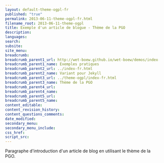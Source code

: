 ```yaml
---
layout: default-theme-ogpl-fr
published: "true"
permalink: 2013-06-11-theme-ogpl-fr.html
filename_root: 2013-06-11-theme-ogpl
title: Exemple d'un article de blogue - Thème de la PGO
description:
languages:
search:
subsite:
site_menu:
breadcrumb:
breadcrumb_parent1_url: http://wet-boew.github.io/wet-boew/demos/index-fra.html
breadcrumb_parent1_name: Exemples pratiques
breadcrumb_parent2_url: ../index-fr.html
breadcrumb_parent2_name: Variant pour Jekyll
breadcrumb_parent3_url: ../theme-ogpl/index-fr.html
breadcrumb_parent3_name: Thème de la PGO
breadcrumb_parent4_url:
breadcrumb_parent4_name:
breadcrumb_parent5_url:
breadcrumb_parent5_name:
content_editable:
content_revision_history:
content_questions_comments:
date_modified:
secondary_menu:
secondary_menu_include:
css_href:
script_src:
---
```


Paragraphe d'introduction d'un article de blog en utilisant le thème de la PGO.
